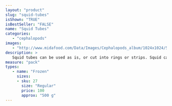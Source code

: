 ```yaml
---
layout: "product"
slug: "squid-tubes"
isShown: "TRUE"
isBestSeller: "FALSE"
name: "Squid Tubes"
categories:
   - "cephalopods"
images:
   - "http://www.midafood.com/Data/Images/Cephalopods_album/1024x1024/54acdb83c147a444.jpg"
description: >
   Squid tubes can be used as is, or cut into rings or strips. Squid can then be marinated, or crumbed and cooked by deep frying, pan frying, baking or grilling.
measure: "pack"
types: 
   - name: "Frozen"
     sizes: 
     - sku: 27
       size: "Regular"
       price: 100
       approx: "500 g"
---
```

